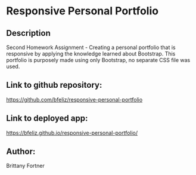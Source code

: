 # Responsive Personal Portfolio

## Description

Second Homework Assignment - Creating a personal portfolio that is responsive by applying the knowledge learned about Bootstrap. This portfolio is purposely made using only Bootstrap, no separate CSS file was used.

## Link to github repository:

https://github.com/bfeliz/responsive-personal-portfolio

## Link to deployed app:

https://bfeliz.github.io/responsive-personal-portfolio/

## Author:

Brittany Fortner
